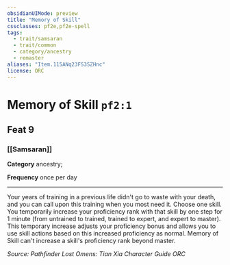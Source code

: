 ```yaml
---
obsidianUIMode: preview
title: "Memory of Skill"
cssclasses: pf2e,pf2e-spell
tags:
  - trait/samsaran
  - trait/common
  - category/ancestry
  - remaster
aliases: "Item.115ANq23FS3SZHnc"
license: ORC
---
```

# Memory of Skill `pf2:1`
## Feat 9
### [[Samsaran]]

**Category** ancestry; 




**Frequency** once per day

* * *

Your years of training in a previous life didn't go to waste with your death, and you can call upon this training when you most need it. Choose one skill. You temporarily increase your proficiency rank with that skill by one step for 1 minute (from untrained to trained, trained to expert, and expert to master). This temporary increase adjusts your proficiency bonus and allows you to use skill actions based on this increased proficiency as normal. Memory of Skill can't increase a skill's proficiency rank beyond master.

*Source: Pathfinder Lost Omens: Tian Xia Character Guide*
*ORC*